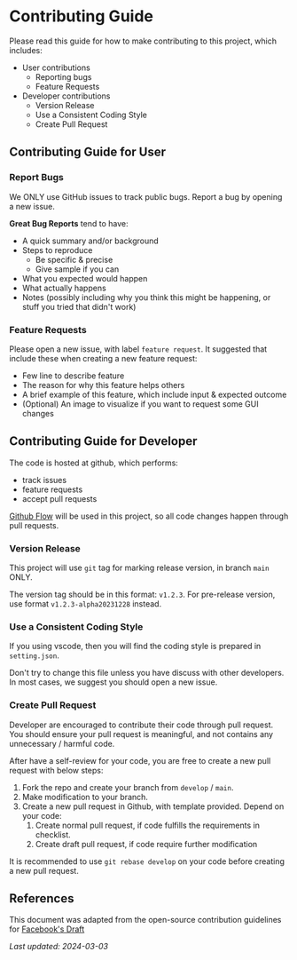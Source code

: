 # Contributing Guide

Please read this guide for how to make contributing to this project, which includes:

-   User contributions
    -   Reporting bugs
    -   Feature Requests
-   Developer contributions
    -   Version Release
    -   Use a Consistent Coding Style
    -   Create Pull Request

## Contributing Guide for User

### Report Bugs

We ONLY use GitHub issues to track public bugs. Report a bug by opening a new issue.

**Great Bug Reports** tend to have:

-   A quick summary and/or background
-   Steps to reproduce
    -   Be specific & precise
    -   Give sample if you can
-   What you expected would happen
-   What actually happens
-   Notes (possibly including why you think this might be happening, or stuff you tried that didn't work)

### Feature Requests

Please open a new issue, with label `feature request`. It suggested that include these when creating a new feature request:

-   Few line to describe feature
-   The reason for why this feature helps others
-   A brief example of this feature, which include input & expected outcome
-   (Optional) An image to visualize if you want to request some GUI changes

## Contributing Guide for Developer

The code is hosted at github, which performs:

-   track issues
-   feature requests
-   accept pull requests

[Github Flow](https://guides.github.com/introduction/flow/index.html) will be used in this project, so all code changes happen through pull requests.

### Version Release

This project will use `git` tag for marking release version, in branch `main` ONLY.

The version tag should be in this format: `v1.2.3`. For pre-release version, use format `v1.2.3-alpha20231228` instead.

### Use a Consistent Coding Style

If you using vscode, then you will find the coding style is prepared in `setting.json`.

Don't try to change this file unless you have discuss with other developers. In most cases, we suggest you should open a new issue.

### Create Pull Request

Developer are encouraged to contribute their code through pull request. You should ensure your pull request is meaningful, and not contains any unnecessary / harmful code.

After have a self-review for your code, you are free to create a new pull request with below steps:

1. Fork the repo and create your branch from `develop` / `main`.
2. Make modification to your branch.
3. Create a new pull request in Github, with template provided. Depend on your code:
    1. Create normal pull request, if code fulfills the requirements in checklist.
    2. Create draft pull request, if code require further modification

It is recommended to use `git rebase develop` on your code before creating a new pull request.

## References

This document was adapted from the open-source contribution guidelines for [Facebook's Draft](https://github.com/facebook/draft-js/blob/a9316a723f9e918afde44dea68b5f9f39b7d9b00/CONTRIBUTING.md)

_Last updated: 2024-03-03_
